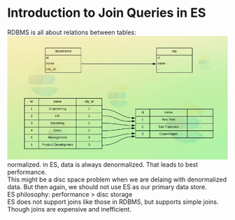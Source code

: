 # Introduction to Join Queries in ES

RDBMS is all about relations between tables:
![RDBMS][RDBMS] <br>
normalized. in ES, data is always denormalized. That leads to best performance.<br>
This might be a disc space problem when we are delaing with denormalized data. But then again, we should not use ES as our primary data store. <br>
ES philosophy: performance > disc storage <br>
ES does not support joins like those in RDBMS, but supports simple joins. Though joins are expensive and inefficient.

[RDBMS]: <https://github.com/penguinmishra/images_repo/blob/master/Elasticsearch/relational%20DB.JPG>